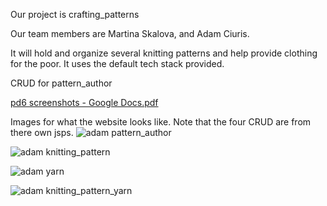 Our project is crafting_patterns

Our team members are Martina Skalova, and Adam Ciuris.

It will hold and organize several knitting patterns and help provide clothing for the poor. It uses the default tech stack provided.

CRUD for pattern_author

[pd6 screenshots - Google Docs.pdf](https://github.com/CS480UIC/crafting_patterns/files/8258591/pd6.screenshots.-.Google.Docs.pdf)

Images for what the website looks like. Note that the four CRUD are from there own jsps.
![adam pattern_author](https://github.com/CS480UIC/crafting_patterns/tree/main/documentation/images/screen01.png?raw=true)

![adam knitting_pattern](https://github.com/CS480UIC/crafting_patterns/tree/main/documentation/images/screen02.png?raw=true)

![adam yarn](https://github.com/CS480UIC/crafting_patterns/tree/main/documentation/images/screen03.png?raw=true)

![adam knitting_pattern_yarn](https://github.com/CS480UIC/crafting_patterns/tree/main/documentation/images/screen04.png?raw=true)

































